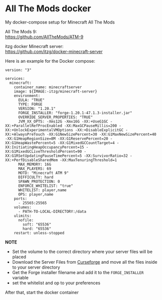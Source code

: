 # All The Mods docker
My docker-compose setup for Minecraft All The Mods

All The Mods 9:  
https://github.com/AllTheMods/ATM-9

itzg docker Minecraft server:  
https://github.com/itzg/docker-minecraft-server

Here is an example for the Docker compose:

```
version: "3"

services:
  minecraft:
    container_name: minecraftserver
    image: ${IMAGE:-itzg/minecraft-server}
    environment:
      EULA: "TRUE"
      TYPE: FORGE
      VERSION: "1.20.1"
      FORGE_INSTALLER: "forge-1.20.1-47.1.3-installer.jar"
      OVERRIDE_SERVER_PROPERTIES: "TRUE"
      JVM_XX_OPTS: -Xms12G -Xmx16G -XX:+UseG1GC -XX:+ParallelRefProcEnabled -XX:MaxGCPauseMillis=200 -XX:+UnlockExperimentalVMOptions -XX:+DisableExplicitGC -XX:+AlwaysPreTouch -XX:G1NewSizePercent=30 -XX:G1MaxNewSizePercent=40 -XX:G1HeapRegionSize=8M -XX:G1ReservePercent=20 -XX:G1HeapWastePercent=5 -XX:G1MixedGCCountTarget=4 -XX:InitiatingHeapOccupancyPercent=15 -XX:G1MixedGCLiveThresholdPercent=90 -XX:G1RSetUpdatingPauseTimePercent=5 -XX:SurvivorRatio=32 -XX:+PerfDisableSharedMem -XX:MaxTenuringThreshold=1
      MAX_MEMORY: 16G
      MAX_PLAYERS: 69
      MOTD: "Minecraft ATM 9"
      DIFFICULTY: hard
      SPAWN_PROTECTION: 0
      ENFORCE_WHITELIST: "true"
      WHITELIST: player,name
      OPS: player,name
    ports:
      - 25565:25565
    volumes:
      - PATH-TO-LOCAL-DIRECTORY:/data
    ulimits:
      nofile:
        soft: "65536"
        hard: "65536"
    restart: unless-stopped  
```
**NOTE**  
- Set the volume to the correct directory where your server files will be placed
- Download the Server Files from [Curseforge](https://www.curseforge.com/minecraft/modpacks/all-the-mods-9/files?page=1&pageSize=20) and move all the files inside to your server directory
- Get the Forge installer filename and add it to the `FORGE_INSTALLER` variable
- set the whitelist and op to your preferences

After that, start the docker container
